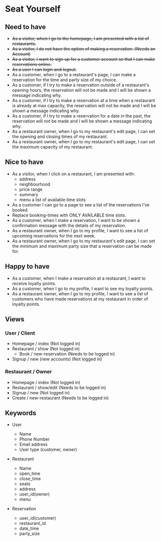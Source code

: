 # Seat Yourself

## Need to have
* <del>As a visitor, when I go to the homepage, I am presented with a list of restaurants.</del>
* <del>As a visitor, I do not have the option of making a reservation. (Needs an Account)</del>
* <del>As a visitor, I want to sign up for a customer account so that I can make reservations online.</del>
* <del>As a user I can login and logout.</del>
* As a customer, when I go to a restaurant's page, I can make a reservation for the time and party size of my choice.
* As a customer, if I try to make a reservation outside of a restaurant's opening hours, the reservation will not be made and I will be shown a message indicating why.
* As a customer, if I try to make a reservation at a time when a restaurant is already at max capacity, the reservation will not be made and I will be shown a message indicating why.
* As a customer, if I try to make a reservation for a date in the past, the reservation will not be made and I will be shown a message indicating why.
* As a restaurant owner, when I go to my restaurant's edit page, I can set the opening and closing times of my restaurant.
* As a restaurant owner, when I go to my restaurant's edit page, I can set the maximum capacity of my restaurant.


## Nice to have
* As a visitor, when I click on a restaurant, I am presented with:
  * address
  * neighbourhood
  * price range
  * summary
  * menu
a list of available time slots
* As a customer I can go to a page to see a list of the reservations I’ve booked.
* Replace booking-times with ONLY AVAILABLE time slots.
* As a customer, when I make a reservation, I want to be shown a confirmation message with the details of my reservation.
* As a restaurant owner, when I go to my profile, I want to see a list of upcoming reservations for the next week.
* As a restaurant owner, when I go to my restaurant's edit page, I can set the minimum and maximum party size that a reservation can be made for.

## Happy to have
* As a customer, when I make a reservation at a restaurant, I want to receive loyalty points.
* As a customer, when I go to my profile, I want to see my loyalty points.
* As a restaurant owner, when I go to my profile, I want to see a list of customers who have made reservations at my restaurant in order of loyalty points.

## Views

### User / Client
* Homepage / index (Not logged in)
* Restaurant / show (Not logged in)
  - Book / new-reservation (Needs to be logged in)
* Signup / new (new accounts) (Not logged in)


### Restaurant / Owner
* Homepage / index (Not logged in)
* Restaurant / show/edit (Needs to be logged in)
* Signup / new (Not logged in)
* Create / new-restaurant (Needs to be logged in)


## Keywords
* User
  - Name
  - Phone Number
  - Email address
  - User type (customer, owner)

* Restaurant
  - Name
  - open_time
  - close_time
  - seats
  - address
  - user_id(owner)
  - menu

* Reservation
  - user_id(customer)
  - restaurant_id
  - date_time
  - party_size

